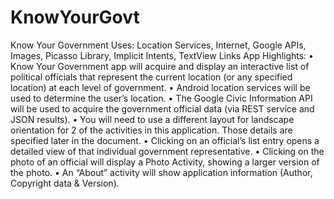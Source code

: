 # KnowYourGovt
Know Your Government
Uses: Location Services, Internet, Google APIs, Images, Picasso Library, Implicit Intents, TextView Links
App Highlights:
• Know Your Government app will acquire and display an interactive list of political officials that represent the current location (or any specified location) at each level of government.
• Android location services will be used to determine the user’s location.
• The Google Civic Information API will be used to acquire the government official data (via REST service and JSON results).
• You will need to use a different layout for landscape orientation for 2 of the activities in this application. Those details are specified later in the document.
• Clicking on an official’s list entry opens a detailed view of that individual government representative.
• Clicking on the photo of an official will display a Photo Activity, showing a larger version of the photo.
• An “About” activity will show application information (Author, Copyright data & Version).

